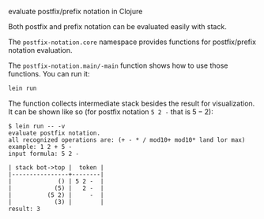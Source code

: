 evaluate postfix/prefix notation in Clojure

Both postfix and prefix notation can be evaluated easily with stack.

The `postfix-notation.core` namespace provides functions for postfix/prefix notation
evaluation.

The `postfix-notation.main/-main` function shows how to use those functions.
You can run it:
```sh
lein run
```

The function collects intermediate stack besides the result for visualization.
It can be shown like so (for postfix notation `5 2 -` that is $5 - 2$):
```
$ lein run -- -v
evaluate postfix notation.
all recognized operations are: (+ - * / mod10+ mod10* land lor max)
example: 1 2 + 5 -
input formula: 5 2 -

| stack bot->top |  token |
|----------------+--------|
|             () | 5 2 -  |
|            (5) |   2 -  |
|          (5 2) |     -  |
|            (3) |        |
result: 3
```

